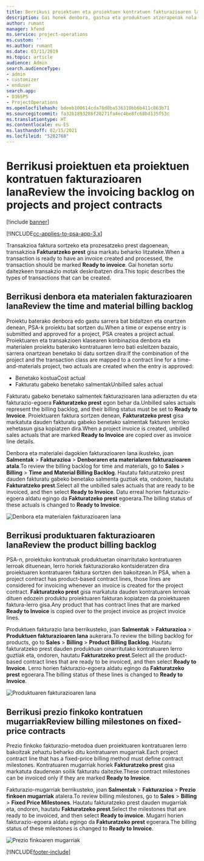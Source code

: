 ```yaml
---
title: Berrikusi proiektuen eta proiektuen kontratuen fakturazioaren lana
description: Gai honek denbora, gastua eta produktuen atzerapenak nola berrikusi eta fakturaziorako prest daudela markatzeko moduari buruzko informazioa eskaintzen du.
author: rumant
manager: kfend
ms.service: project-operations
ms.custom: ''
ms.author: rumant
ms.date: 03/11/2019
ms.topic: article
audience: Admin
search.audienceType:
- admin
- customizer
- enduser
search.app:
- D365PS
- ProjectOperations
ms.openlocfilehash: bdeeb100614cda78d0ba536310bb6b411c863b71
ms.sourcegitcommit: fa32b1893286f20271fa4ec4be8fc68bd135f53c
ms.translationtype: HT
ms.contentlocale: eu-ES
ms.lasthandoff: 02/15/2021
ms.locfileid: "5282768"
---
```

# <a name="review-the-invoicing-backlog-on-projects-and-project-contracts"></a><span data-ttu-id="ff483-103">Berrikusi proiektuen eta proiektuen kontratuen fakturazioaren lana</span><span class="sxs-lookup"><span data-stu-id="ff483-103">Review the invoicing backlog on projects and project contracts</span></span>

[!include [banner](../includes/psa-now-project-operations.md)]

[!INCLUDE[cc-applies-to-psa-app-3.x](../includes/cc-applies-to-psa-app-3x.md)]

<span data-ttu-id="ff483-104">Transakzioa faktura sortzeko eta prozesatzeko prest dagoenean, transakzioa **Fakturatzeko prest** gisa markatu beharko litzateke.</span><span class="sxs-lookup"><span data-stu-id="ff483-104">When a transaction is ready to have an invoice created and processed, the transaction should be marked **Ready to invoice**.</span></span> <span data-ttu-id="ff483-105">Gai honetan sortu daitezkeen transakzio motak deskribatzen dira.</span><span class="sxs-lookup"><span data-stu-id="ff483-105">This topic describes the types of transactions that can be created.</span></span>

## <a name="review-the-time-and-material-billing-backlog"></a><span data-ttu-id="ff483-106">Berrikusi denbora eta materialen fakturazioaren lana</span><span class="sxs-lookup"><span data-stu-id="ff483-106">Review the time and material billing backlog</span></span>

<span data-ttu-id="ff483-107">Proiektu baterako denbora edo gastu sarrera bat bidaltzen eta onartzen denean, PSA-k proiektu bat sortzen du.</span><span class="sxs-lookup"><span data-stu-id="ff483-107">When a time or expense entry is submitted and approved for a project, PSA creates a project actual.</span></span> <span data-ttu-id="ff483-108">Proiektuaren eta transakzioen klasearen konbinazioa denbora eta materialen proiektu baterako kontratuaren lerro bati esleitzen bazaio, sarrera onartzean benetako bi datu sortzen dira:</span><span class="sxs-lookup"><span data-stu-id="ff483-108">If the combination of the project and the transaction class are mapped to a contract line for a time-and-materials project, two actuals are created when the entry is approved:</span></span>

- <span data-ttu-id="ff483-109">Benetako kostua</span><span class="sxs-lookup"><span data-stu-id="ff483-109">Cost actual</span></span> 
- <span data-ttu-id="ff483-110">Fakturatu gabeko benetako salmentak</span><span class="sxs-lookup"><span data-stu-id="ff483-110">Unbilled sales actual</span></span>

<span data-ttu-id="ff483-111">Fakturatu gabeko benetako salmentek fakturazioaren lana adierazten du eta fakturazio-egoera **Fakturatzeko prest** egon behar da.</span><span class="sxs-lookup"><span data-stu-id="ff483-111">Unbilled sales actuals represent the billing backlog, and their billing status must be set to **Ready to Invoice**.</span></span> <span data-ttu-id="ff483-112">Proiektuaren faktura sortzen denean, **Fakturatzeko prest** gisa markatuta dauden fakturatu gabeko benetako salmentak fakturen lerroko xehetasun gisa kopiatzen dira.</span><span class="sxs-lookup"><span data-stu-id="ff483-112">When a project invoice is created, unbilled sales actuals that are marked **Ready to Invoice** are copied over as invoice line details.</span></span>

<span data-ttu-id="ff483-113">Denbora eta materialei dagokien fakturazioaren lana ikusteko, joan **Salmentak** \> **Fakturazioa** \> **Denboraren eta materialaren fakturazioaren atala**.</span><span class="sxs-lookup"><span data-stu-id="ff483-113">To review the billing backlog for time and materials, go to **Sales** \> **Billing** \> **Time and Material Billing Backlog**.</span></span> <span data-ttu-id="ff483-114">Hautatu fakturatzeko prest dauden fakturatu gabeko benetako salmenta guztiak eta, ondoren, hautatu **Fakturatzeko prest**.</span><span class="sxs-lookup"><span data-stu-id="ff483-114">Select all the unbilled sales actuals that are ready to be invoiced, and then select **Ready to Invoice**.</span></span> <span data-ttu-id="ff483-115">Datu erreal horien fakturazio-egoera aldatu egingo da **Fakturatzeko prest** egoerara.</span><span class="sxs-lookup"><span data-stu-id="ff483-115">The billing status of these actuals is changed to **Ready to Invoice**.</span></span>

![Denbora eta materialen fakturazioaren lana](media/TMBacklog.png)

## <a name="review-the-product-billing-backlog"></a><span data-ttu-id="ff483-117">Berrikusi produktuaren fakturazioaren lana</span><span class="sxs-lookup"><span data-stu-id="ff483-117">Review the product billing backlog</span></span>

<span data-ttu-id="ff483-118">PSA-n, proiektuko kontratuak produktuetan oinarritutako kontratuaren lerroak dituenean, lerro horiek fakturaziorako kontsideratzen dira proiektuaren kontratuaren faktura sortzen den bakoitzean.</span><span class="sxs-lookup"><span data-stu-id="ff483-118">In PSA, when a project contract has product-based contract lines, those lines are considered for invoicing whenever an invoice is created for the project contract.</span></span> <span data-ttu-id="ff483-119">**Fakturatzeko prest** gisa markatuta dauden kontratuaren lerroak dituen edozein produktu proiektuaren fakturan kopiatzen da proiektuaren faktura-lerro gisa.</span><span class="sxs-lookup"><span data-stu-id="ff483-119">Any product that has contract lines that are marked **Ready to Invoice** is copied over to the project invoice as project invoice lines.</span></span>

<span data-ttu-id="ff483-120">Produktuen fakturazio lana berrikusteko, joan **Salmentak** \> **Fakturazioa** \> **Produktuen fakturazioaren lana** aukerara.</span><span class="sxs-lookup"><span data-stu-id="ff483-120">To review the billing backlog for products, go to **Sales** \> **Billing** \> **Product Billing Backlog**.</span></span> <span data-ttu-id="ff483-121">Hautatu fakturatzeko prest dauden produktuan oinarritutako kontratuaren lerro guztiak eta, ondoren, hautatu **Fakturatzeko prest**.</span><span class="sxs-lookup"><span data-stu-id="ff483-121">Select all the product-based contract lines that are ready to be invoiced, and then select **Ready to Invoice**.</span></span> <span data-ttu-id="ff483-122">Lerro horien fakturazio-egoera aldatu egingo da **Fakturatzeko prest** egoerara.</span><span class="sxs-lookup"><span data-stu-id="ff483-122">The billing status of these lines is changed to **Ready to Invoice**.</span></span>

![Produktuaren fakturazioaren lana](media/ProductBacklog.png)

## <a name="review-billing-milestones-on-fixed-price-contracts"></a><span data-ttu-id="ff483-124">Berrikusi prezio finkoko kontratuen mugarriak</span><span class="sxs-lookup"><span data-stu-id="ff483-124">Review billing milestones on fixed-price contracts</span></span>

<span data-ttu-id="ff483-125">Prezio finkoko fakturazio-metodoa duen proiektuaren kontratuaren lerro bakoitzak zehaztu beharko ditu kontratuaren mugarriak.</span><span class="sxs-lookup"><span data-stu-id="ff483-125">Each project contract line that has a fixed-price billing method must define contract milestones.</span></span> <span data-ttu-id="ff483-126">Kontratuaren mugarriak horiek **Fakturatzeko prest** gisa markatuta daudenean soilik fakturatu daitezke.</span><span class="sxs-lookup"><span data-stu-id="ff483-126">These contract milestones can be invoiced only if they are marked **Ready to Invoice**.</span></span> 

<span data-ttu-id="ff483-127">Fakturazio-mugarriak berrikusteko, joan **Salmentak** \> **Fakturazioa** \> **Prezio finkoen mugarriak** atalera.</span><span class="sxs-lookup"><span data-stu-id="ff483-127">To review billing milestones, go to **Sales** \> **Billing** \> **Fixed Price Milestones**.</span></span> <span data-ttu-id="ff483-128">Hautatu fakturatzeko prest dauden mugarriak eta, ondoren, hautatu **Fakturatzeko prest**.</span><span class="sxs-lookup"><span data-stu-id="ff483-128">Select the milestones that are ready to be invoiced, and then select **Ready to invoice**.</span></span> <span data-ttu-id="ff483-129">Mugarri horien fakturazio-egoera aldatu egingo da **Fakturatzeko prest** egoerara.</span><span class="sxs-lookup"><span data-stu-id="ff483-129">The billing status of these milestones is changed to **Ready to Invoice**.</span></span>

![Prezio finkoaren mugarriak](media/FPBacklog.png)


[!INCLUDE[footer-include](../includes/footer-banner.md)]